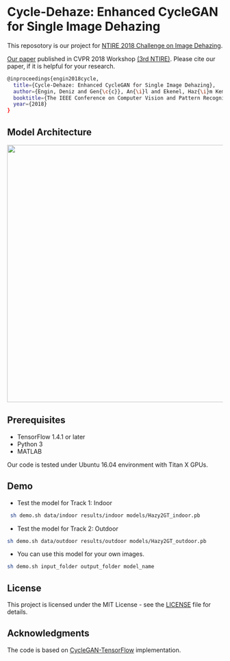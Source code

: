 # Cycle-Dehaze: Enhanced CycleGAN for Single Image Dehazing

This reposotory is our project for <a href="http://www.vision.ee.ethz.ch/ntire18/" target="_blank">NTIRE 2018 Challenge on Image Dehazing</a>. 

<a href="https://arxiv.org/abs/1805.05308" target="_blank">Our paper</a> published in CVPR 2018 Workshop <a href="http://www.vision.ee.ethz.ch/ntire18/" target="_blank">(3rd NTIRE)</a>. Please cite our paper, if it is helpful for your research.

```sh
@inproceedings{engin2018cycle,
  title={Cycle-Dehaze: Enhanced CycleGAN for Single Image Dehazing},
  author={Engin, Deniz and Gen{\c{c}}, An{\i}l and Ekenel, Haz{\i}m Kemal},
  booktitle={The IEEE Conference on Computer Vision and Pattern Recognition (CVPR) Workshops},
  year={2018}
}
```

## Model Architecture

<img src="figs/model.png" width="600">

## Prerequisites

* TensorFlow 1.4.1 or later
* Python 3
* MATLAB 

Our code is tested under Ubuntu 16.04 environment with Titan X GPUs.

## Demo

* Test the model for Track 1: Indoor

```sh
 sh demo.sh data/indoor results/indoor models/Hazy2GT_indoor.pb
```

* Test the model for Track 2: Outdoor

```sh
sh demo.sh data/outdoor results/outdoor models/Hazy2GT_outdoor.pb
```

*  You can use this model for your own images. 

```sh
sh demo.sh input_folder output_folder model_name
```

## License
This project is licensed under the MIT License - see the <a href="https://github.com/engindeniz/Cycle-Dehaze/blob/master/LICENSE">LICENSE</a> file for details.

## Acknowledgments

The code is based on <a href="https://github.com/vanhuyz/CycleGAN-TensorFlow" target="_blank">CycleGAN-TensorFlow</a> implementation. 

